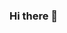 ### Hi there 👋

<!--
**Luis-ase/Luis-ase** is a ✨ _special_ ✨ repository because its `README.md` (this file) appears on your GitHub profile.

Here are some ideas to get you started:
<img src="./Presentacion.png" alt="Hola,soy Cande!"/>
<br/>
<br/>
<h1 align="center">💫Bienvenidxs a mi github💫</h1>
<br/>
<img src="./imagen.png" min-width="400px" max-width="400px" width="400px" align="right" margin="0 0 50px 0" alt="Computador Full Stack Developer">

<h3>🧿Les cuento un poco sobre mi !</h3>
  
  <h4 align="left"  text-align:"center"​> 
 Soy Desarrolladora Web Full Stack☄️
  <br/><br/>
    Lo que me atrae de la programacion es la logica que hay detras de cualquier lenguaje, y a partir de ahi poder crear infinitas combinaciones (respetando las reglas de lo que uses).
</h4>

<h3 align="left">Lenguajes y Herramientas que fui aprendiendo:</h3>
<p align="left">  
<a href="https://developer.mozilla.org/en-US/docs/Web/JavaScript" target="_blank"> <img src="https://upload.wikimedia.org/wikipedia/commons/thumb/9/99/Unofficial_JavaScript_logo_2.svg/1024px-Unofficial_JavaScript_logo_2.svg.png" alt="javascript" width="40" height="40"/> </a> 
<a href="https://www.w3.org/html/" target="_blank"> <img src="https://upload.wikimedia.org/wikipedia/commons/thumb/3/38/HTML5_Badge.svg/600px-HTML5_Badge.svg.png" alt="html5" width="40" height="40"/> </a>
<a href="https://www.w3schools.com/css/" target="_blank"> <img src="https://cdn4.iconfinder.com/data/icons/social-media-logos-6/512/121-css3-512.png" alt="css3" width="40" height="40"/> </a> 
<a href="https://reactjs.org/" target="_blank"> <img src="https://seeklogo.com/images/R/react-logo-7B3CE81517-seeklogo.com.png" alt="react" width="40" height="40"/> </a>  
<a href="https://redux.js.org" target="_blank"> <img src="https://seeklogo.com/images/R/redux-logo-9CA6836C12-seeklogo.com.png" alt="redux" width="40" height="40"/> </a> 
<a href="https://nodejs.org" target="_blank"> <img src="https://cdn.pixabay.com/photo/2015/04/23/17/41/node-js-736399_960_720.png" alt="nodejs" height="40"/> </a>
<a href="https://expressjs.com" target="_blank"> <img src="https://i.cloudup.com/zfY6lL7eFa-3000x3000.png" alt="express" height="40"/> </a> 
<a href="https://git-scm.com/" target="_blank"> <img src="https://www.vectorlogo.zone/logos/git-scm/git-scm-icon.svg" alt="git" width="40" height="40"/> </a> 
<a href="https://www.postgresql.org" target="_blank"> <img src="https://upload.wikimedia.org/wikipedia/commons/thumb/2/29/Postgresql_elephant.svg/1200px-Postgresql_elephant.svg.png" alt="postgresql" width="40" height="40"/> </a> 
<a href="https://postman.com" target="_blank"> <img src="https://www.vectorlogo.zone/logos/getpostman/getpostman-icon.svg" alt="postman" width="40" height="40"/> </a>
</p>

<br/>
<br/>

<p><img align="center" src="https://github-readme-stats.vercel.app/api/top-langs?username=ednacoveja&show_icons=true&theme=dark&locale=en&layout=compact" alt="ednacoveja" /></p>
<p>&nbsp;<img align="center" src="https://github-readme-stats.vercel.app/api?username=ednacoveja&show_icons=true&theme=highcontrast&title_color=cfd147&locale=en" alt="ednacoveja" /></p>

</br>
</br>

<h3>
 🚀Si quieres contactarme... 
 </h3>
            <br/>
           
<p>
  <a href="https://www.linkedin.com/in/candelaria-ovejero-9802a9157/"  target="_BLANK" alt="Linkedin">
  <img align="left" src="https://img.shields.io/badge/-Linkedin-0e76a8?style=flat-square&logo=Linkedin&logoColor=white&link=LINK-DO-SEU-LINKEDIN" alt="Linkedin: candelaria ovejero" /></a>
         
  <a href="mailto:ovejerocande@gmail.com" target="_BLANK" alt="Gmail">
  <img align="center" src="https://img.shields.io/badge/-Gmail-FF0000?style=flat-square&labelColor=FF0000&logo=gmail&logoColor=white&link=LINK-DO-SEU-EMAIL" alt="Mail: ovejerocande@gmail.com" /></a>
</p>
